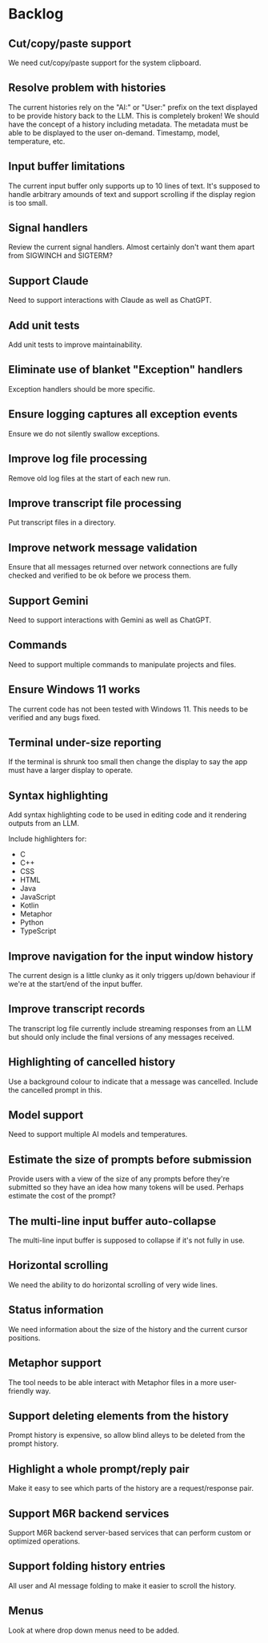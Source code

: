 # Backlog

## Cut/copy/paste support

We need cut/copy/paste support for the system clipboard.

## Resolve problem with histories

The current histories rely on the "AI:" or "User:" prefix on the text displayed to be provide history back to the LLM.  This
is completely broken!  We should have the concept of a history including metadata.  The metadata must be able to be displayed
to the user on-demand.  Timestamp, model, temperature, etc.

## Input buffer limitations

The current input buffer only supports up to 10 lines of text.  It's supposed to handle arbitrary amounds of text and support
scrolling if the display region is too small.

## Signal handlers

Review the current signal handlers.  Almost certainly don't want them apart from SIGWINCH and SIGTERM?

## Support Claude

Need to support interactions with Claude as well as ChatGPT.

## Add unit tests

Add unit tests to improve maintainability.

## Eliminate use of blanket "Exception" handlers

Exception handlers should be more specific.

## Ensure logging captures all exception events

Ensure we do not silently swallow exceptions.

## Improve log file processing

Remove old log files at the start of each new run.

## Improve transcript file processing

Put transcript files in a directory.

## Improve network message validation

Ensure that all messages returned over network connections are fully checked and verified to be ok before we process them.

## Support Gemini

Need to support interactions with Gemini as well as ChatGPT.

## Commands

Need to support multiple commands to manipulate projects and files.

## Ensure Windows 11 works

The current code has not been tested with Windows 11.  This needs to be verified and any bugs fixed.

## Terminal under-size reporting

If the terminal is shrunk too small then change the display to say the app must have a larger display to operate.

## Syntax highlighting

Add syntax highlighting code to be used in editing code and it rendering outputs from an LLM.

Include highlighters for:

- C
- C++
- CSS
- HTML
- Java
- JavaScript
- Kotlin
- Metaphor
- Python
- TypeScript

## Improve navigation for the input window history

The current design is a little clunky as it only triggers up/down behaviour if we're at the start/end of the input buffer.

## Improve transcript records

The transcript log file currently include streaming responses from an LLM but should only include the final versions of any
messages received.

## Highlighting of cancelled history

Use a background colour to indicate that a message was cancelled.  Include the cancelled prompt in this.

## Model support

Need to support multiple AI models and temperatures.

## Estimate the size of prompts before submission

Provide users with a view of the size of any prompts before they're submitted so they have an idea how many tokens will be
used.  Perhaps estimate the cost of the prompt?

## The multi-line input buffer auto-collapse

The multi-line input buffer is supposed to collapse if it's not fully in use.

## Horizontal scrolling

We need the ability to do horizontal scrolling of very wide lines.

## Status information

We need information about the size of the history and the current cursor positions.

## Metaphor support

The tool needs to be able interact with Metaphor files in a more user-friendly way.

## Support deleting elements from the history

Prompt history is expensive, so allow blind alleys to be deleted from the prompt history.

## Highlight a whole prompt/reply pair

Make it easy to see which parts of the history are a request/response pair.

## Support M6R backend services

Support M6R backend server-based services that can perform custom or optimized operations.

## Support folding history entries

All user and AI message folding to make it easier to scroll the history.

## Menus

Look at where drop down menus need to be added.
